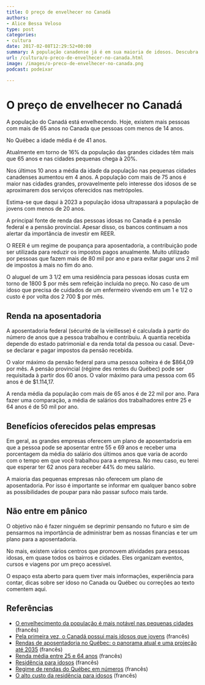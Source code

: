 ```yaml
---
title: O preço de envelhecer no Canadá
authors:
- Alice Bessa Veloso
type: post
categories:
- cultura
date: 2017-02-08T12:29:52+00:00
summary: A população canadense já é em sua maioria de idosos. Descubra seus benefícios e como se preparar para envelhecer no Canadá
url: /cultura/o-preco-de-envelhecer-no-canada.html
image: /images/o-preco-de-envelhecer-no-canada.png
podcast: podeixar

---
```

# O preço de envelhecer no Canadá

A população do Canadá está envelhecendo. Hoje, existem mais pessoas com mais de 65 anos no Canada que pessoas com menos de 14 anos.

No Québec a idade média é de 41 anos.

Atualmente em torno de 16% da população das grandes cidades têm mais que 65 anos e nas cidades pequenas chega à 20%.

Nos últimos 10 anos a média da idade da população nas pequenas cidades canadenses aumentou em 4 anos. A população com mais de 75 anos é maior nas cidades grandes, provavelmente pelo interesse dos idosos de se aproximarem dos serviços oferecidos nas metrópoles.

Estima-se que daqui à 2023 a população idosa ultrapassará a população de jovens com menos de 20 anos.

A principal fonte de renda das pessoas idosas no Canada é a pensão federal e a pensão provincial. Apesar disso, os bancos continuam a nos alertar da importância de investir em REER.

O REER é um regime de poupança para aposentadoria, a contribuição pode ser utilizada para reduzir os impostos pagos anualmente. Muito utilizado por pessoas que fazem mais de 80 mil por ano e para evitar pagar uns 2 mil de impostos à mais no fim do ano.

O aluguel de um 3 1/2 em uma residência para pessoas idosas custa em torno de 1800 $ por mês sem refeição incluída no preço. No caso de um idoso que precisa de cuidados de um enfermeiro vivendo em um 1 e 1/2 o custo é por volta dos 2 700 $ por mês.

## Renda na aposentadoria

A aposentadoria federal (sécurité de la vieillesse) é calculada à partir do número de anos que a pessoa trabalhou e contribuiu. A quantia recebida depende do estado patrimonial e da renda total da pessoa ou casal. Deve-se declarar e pagar impostos da pensão recebida.

O valor máximo da pensão federal para uma pessoa solteira é de $864,09 por mês.
A pensão provincial (régime des rentes du Québec) pode ser requisitada à partir dos 60 anos. O valor máximo para uma pessoa com 65 anos é de $1.114,17.

A renda média da população com mais de 65 anos é de 22 mil por ano. Para fazer uma comparação, a média de salários dos trabalhadores entre 25 e 64 anos é de 50 mil por ano.

## Benefícios oferecidos pelas empresas

Em geral, as grandes empresas oferecem um plano de aposentadoria em que a pessoa pode se aposentar entre 55 e 69 anos e receber uma porcentagem da média do salário dos últimos anos que varia de acordo com o tempo em que você trabalhou para a empresa. No meu caso, eu terei que esperar ter 62 anos para receber 44% do meu salário.

A maioria das pequenas empresas não oferecem um plano de aposentadoria. Por isso é importante se informar em qualquer banco sobre as possibilidades de poupar para não passar sufoco mais tarde.

## Não entre em pânico

O objetivo não é fazer ninguém se deprimir pensando no futuro e sim de pensarmos na importância de administrar bem as nossas financias e ter um plano para a aposentadoria.

No mais, existem vários centros que promovem atividades para pessoas idosas, em quase todos os bairros e cidades. Eles organizam eventos, cursos e viagens por um preço acessível.

O espaço esta aberto para quem tiver mais informações, experiência para contar, dicas sobre ser idoso no Canada ou Québec ou correções ao texto comentem aqui.

## Referências

  * <a href="http://ici.radio-canada.ca/nouvelle/764443/vieillissement-population-quebec-municipalite-region-institut-statistique-isq-demographique-aines" target="_blank" rel="noopener noreferrer">O envelhecimento da população é mais notável nas pequenas cidades</a> (francês)
  * <a href="http://ici.radio-canada.ca/nouvelle/741453/canada-statistique-personnes-agees-65-ans-plus-enfants-premiere" target="_blank" rel="noopener noreferrer">Pela primeira vez, o Canadá possui mais idosos que jovens</a> (francês)
  * <a href="https://www.rrq.gouv.qc.ca/SiteCollectionDocuments/www.rrq.gouv.qc/Francais/publications/etudes/etude_revenus_retraite.pdf" target="_blank" rel="noopener noreferrer">Rendas de aposentadoria no Québec: o panorama atual e uma projeção até 2035</a> (francês)
  * <a href="http://www.stat.gouv.qc.ca/statistiques/profils/profil06/societe/marche_trav/indicat/remun_sexe_mrc06.htm" target="_blank" rel="noopener noreferrer">Renda média entre 25 e 64 anos</a> (francês)
  * <a href="http://www.residencessoleil.ca/liste-des-residences-soleil/manoir-plaza" target="_blank" rel="noopener noreferrer">Residência para idosos</a> (francês)
  * <a href="http://www.rrq.gouv.qc.ca/fr/programmes/regime_rentes/regime_chiffres/Pages/regime_chiffres.aspx" target="_blank" rel="noopener noreferrer">Regime de rendas do Québec em números</a> (francês)
  * <a href="http://www.tvanouvelles.ca/2015/11/25/couteuses-les-residences-pour-personnes-agees" target="_blank" rel="noopener noreferrer">O alto custo da residência para idosos</a> (francês)